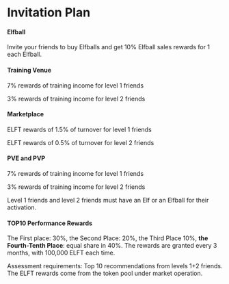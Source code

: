 # Invitation Plan

#### Elfball

Invite your friends to buy Elfballs and get 10% Elfball sales rewards for 1 each Elfball.

#### Training Venue

7% rewards of training income for level 1 friends

3% rewards of training income for level 2 friends

#### **Marketplace**

ELFT rewards of 1.5% of turnover for level 1 friends

ELFT rewards of 0.5% of turnover for level 2 friends

#### PVE and PVP

7% rewards of training income for level 1 friends

3% rewards of training income for level 2 friends

Level 1 friends and level 2 friends must have an Elf or an Elfball for their activation.

#### TOP10 Performance Rewards

The First place: 30%,  the Second Place: 20%, the Third Place 10%, **the Fourth-Tenth Place**: equal share in 40%. The rewards are granted every 3 months, with 100,000 ELFT each time.

Assessment requirements: Top 10 recommendations from levels 1+2 friends. The ELFT rewards come from the token pool under market operation.
